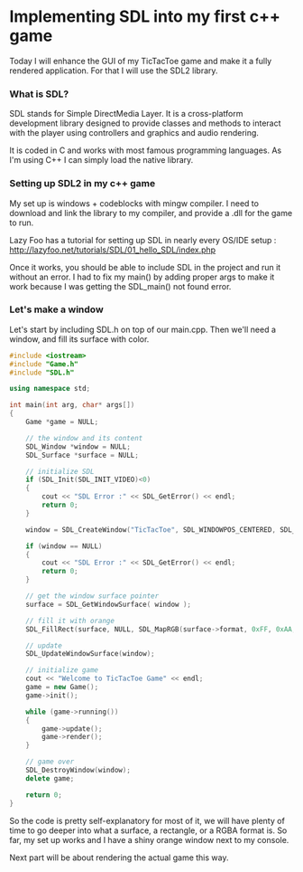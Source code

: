 # Implementing SDL into my first c++ game

Today I will enhance the GUI of my TicTacToe game and make it a fully rendered application. For that I will use the SDL2 library.

### What is SDL?

SDL stands for Simple DirectMedia Layer. It is a cross-platform development library designed to provide classes and methods to interact with the player using controllers and graphics and audio rendering.

It is coded in C and works with most famous programming languages. As I'm using C++ I can simply load the native library.

### Setting up SDL2 in my c++ game

My set up is windows + codeblocks with mingw compiler. I need to download and link the library to my compiler, and provide a .dll for the game to run.

Lazy Foo has a tutorial for setting up SDL in nearly every OS/IDE setup :
http://lazyfoo.net/tutorials/SDL/01_hello_SDL/index.php

Once it works, you should be able to include SDL in the project and run it without an error. I had to fix my main() by adding proper args to make it work because I was getting the SDL_main() not found error.

### Let's make a window

Let's start by including SDL.h on top of our main.cpp. Then we'll need a window, and fill its surface with color.

```cpp
#include <iostream>
#include "Game.h"
#include "SDL.h"

using namespace std;

int main(int arg, char* args[])
{
    Game *game = NULL;

    // the window and its content
    SDL_Window *window = NULL;
    SDL_Surface *surface = NULL;

    // initialize SDL
    if (SDL_Init(SDL_INIT_VIDEO)<0)
    {
        cout << "SDL Error :" << SDL_GetError() << endl;
        return 0;
    }

    window = SDL_CreateWindow("TicTacToe", SDL_WINDOWPOS_CENTERED, SDL_WINDOWPOS_CENTERED, 640, 480, SDL_WINDOW_SHOWN);

    if (window == NULL)
    {
        cout << "SDL Error :" << SDL_GetError() << endl;
        return 0;
    }

    // get the window surface pointer
    surface = SDL_GetWindowSurface( window );

    // fill it with orange
    SDL_FillRect(surface, NULL, SDL_MapRGB(surface->format, 0xFF, 0xAA, 0x00));

    // update
    SDL_UpdateWindowSurface(window);

    // initialize game
    cout << "Welcome to TicTacToe Game" << endl;
    game = new Game();
    game->init();

    while (game->running())
    {
        game->update();
        game->render();
    }

    // game over
    SDL_DestroyWindow(window);
    delete game;

    return 0;
}

```

So the code is pretty self-explanatory for most of it, we will have plenty of time to go deeper into what a surface, a rectangle, or a RGBA format is. So far, my set up works and I have a shiny orange window next to my console.

Next part will be about rendering the actual game this way.